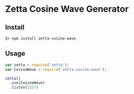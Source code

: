 # Zetta Cosine Wave Generator

## Install

```
$> npm install zetta-cosine-wave
```

## Usage

```javascript
var zetta = require('zetta');
var CosineWave = require('zetta-cosine-wave');

zetta()
  .use(CosineWave)
  .listen(1337)
```

